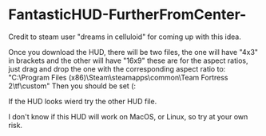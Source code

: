 # FantasticHUD-FurtherFromCenter-

Credit to steam user "dreams in celluloid" for coming
up with this idea.

Once you download the HUD, there will be two files,
the one will have "4x3" in brackets and the other will have "16x9"
these are for the aspect ratios, just drag and drop the one with the
corresponding aspect ratio to:
"C:\Program Files (x86)\Steam\steamapps\common\Team Fortress 2\tf\custom"
Then you should be set (:

If the HUD looks wierd try the other HUD file.

I don't know if this HUD will work on MacOS, or Linux, so try at your own risk.
